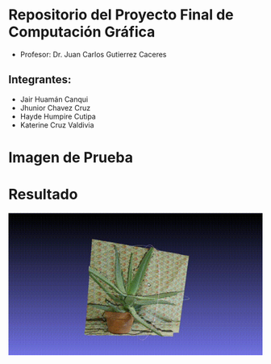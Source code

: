 # Repositorio del Proyecto Final de Computación Gráfica
 
- Profesor: 
Dr. Juan Carlos Gutierrez Caceres

## Integrantes:
- Jair Huamán Canqui
- Jhunior Chavez Cruz
- Hayde Humpire Cutipa
- Katerine Cruz Valdivia

# Imagen de Prueba

# Resultado
![](Resultados/plantita.gif) 
